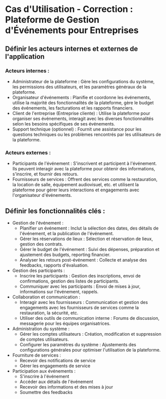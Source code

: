 # Cas d'Utilisation - Correction : Plateforme de Gestion d'Événements pour Entreprises

## Définir les acteurs internes et externes de l'application

### Acteurs internes :

- Administrateur de la plateforme : Gère les configurations du système, les permissions des utilisateurs, et les
  paramètres généraux de la plateforme.
- Organisateur d'événements : Planifie et coordonne les événements, utilise la majorité des fonctionnalités de la
  plateforme, gère le budget des événements, les facturations et les rapports financiers.
- Client de l'entreprise (Entreprise cliente) : Utilise la plateforme pour organiser ses événements, interagit avec les
  diverses fonctionnalités selon les besoins spécifiques de ses événements.
- Support technique (optionnel) : Fournit une assistance pour les questions techniques ou les problèmes rencontrés par
  les utilisateurs de la plateforme.

### Acteurs externes :

- Participants de l'événement : S'inscrivent et participent à l'événement. Ils peuvent interagir avec la plateforme pour
  obtenir des informations, s'inscrire, et fournir des retours.
- Fournisseurs de services : Offrent des services comme la restauration, la location de salle, équipement audiovisuel,
  etc. et utilisent la plateforme pour gérer leurs interactions et engagements avec l'organisateur d'événements.

## Définir les fonctionnalités clés :

- Gestion de l'événement :
    - Planifier un événement : Inclut la sélection des dates, des détails de l'événement, et la publication de
      l'événement.
    - Gérer les réservations de lieux : Sélection et réservation de lieux, gestion des contrats.
    - Gérer le budget de l'événement : Suivi des dépenses, préparation et ajustement des budgets, reporting financier.
    - Analyser les retours post-événement : Collecte et analyse des feedbacks, rapports d'évaluation.
- Gestion des participants :
    - Inscrire les participants : Gestion des inscriptions, envoi de confirmations, gestion des listes de participants.
    - Communiquer avec les participants : Envoi de mises à jour, informations sur l'événement, rappels.
- Collaboration et communication :
    - Interagir avec les fournisseurs : Communication et gestion des engagements avec les fournisseurs de services comme
      la restauration, la sécurité, etc.
    - Utiliser des outils de communication interne : Forums de discussion, messagerie pour les équipes organisatrices.
- Administration du système :
    - Gérer les comptes utilisateurs : Création, modification et suppression de comptes utilisateurs.
    - Configurer les paramètres du système : Ajustements des configurations générales pour optimiser l'utilisation de la
      plateforme.
- Fourniture de services :
    - Recevoir des notifications de service
    - Gérer les engagements de service
- Participation aux événements :
    - S'inscrire à l'événement
    - Accéder aux détails de l'événement
    - Recevoir des informations et des mises à jour
    - Soumettre des feedbacks
